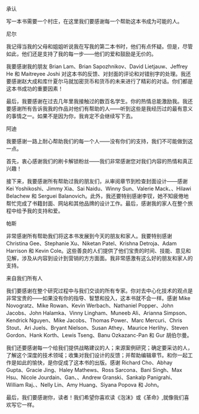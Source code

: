 <link rel="stylesheet" type="text/css" href="stylesheet.css"> 

承认

写一本书需要一个村庄，在这里我们要感谢每一个帮助这本书成为可能的人。

尼尔

我记得当我的父母和姐姐听说我在写我的第二本书时，他们有点怀疑。但是，尽管如此，他们还是支持了我的每一步——他们的爱和鼓励是无价的。

我要感谢我的朋友 Brian Lam、Brian Sapozhnikov、David Lietjauw、Jeffrey He 和 Maitreyee Joshi 对这本书的反馈、对封面的评论和对错别字的处理。我还要感谢赵大成和库什夏尔马就加密货币和货币的未来进行了精彩的对话。你们都是这本书成功的重要因素！

最后，我要感谢在过去几年里我接触过的数百名学生。你的热情总能激励我。我还要感谢所有告诉我我的作品对他们有帮助的人——听到这些是我经历过的最有意义的事情之一。如果不是因为你，我肯定不会继续写下去。

阿迪

我要感谢一路上耐心帮助我们的每一个人——没有你们的支持，我们不可能做到这一点。

首先，衷心感谢我们的刷卡解锁粉丝——我们非常感谢您对我们内容的热情和真正兴趣！

接下来，我要感谢所有帮助过我的朋友们，从审阅章节到检查封面设计——感谢 Kei Yoshikoshi、Jimmy Xia、Sai Naidu、Winny Sun、Valerie Mack、、Hilawi Belachew 和 Serguei Balanovich。此外，我还要特别感谢李钗，她不知疲倦地帮忙完成了书籍封面、网站和其他品牌的设计工作。最后，感谢我的家人在整个旅程中给予我的支持和爱。

帕斯

非常感谢所有帮助我们将这本书发展到今天的朋友和家人。我要特别感谢 Christina Gee、Stephanie Xu、Niketan Patel、Krishna Detroja、Adam Harrison 和 Kevin Cole。这些善良的人们提供了他们宝贵的时间、技能、意见和见解，涉及从内容到设计到营销的方方面面。我非常感激有这么好的朋友和家人的支持。

来自我们所有人

我们要感谢在整个研究过程中与我们交谈的所有专家。你对去中心化技术的观点是非常宝贵的——如果没有你的指导、智慧和投入，这本书就不会一样。感谢 Mike Novogratz、Mike Rowan、Kevin Werbach、Nathaniel Popper、John Jacobs、John Halamka、Vinny Lingham、Muneeb Ali、Arianna Simpson、Kendrick Nguyen、Mike Jacobs、Thomas Power、Marc Mercuri、Chris Stout、Ari Juels、Bryant Nielson、Susan Athey、Maurice Herlihy、Steven Gordon、Hank Korth、Lewis Tseng、Banu Ozkazanc-Pan 和 Gur 胡伯尔曼。

我们还要感谢每一个给我们提供战略建议的人；来源案例研究；确定要采访的人，了解这个深度的技术领域；收集对我们设计的反馈；并帮助编辑章节。和你一起工作是如此的愉快，是你促成了这本书的出版。感谢 Richard Cho、Abhay Gupta、Gracie Jing、Haley Mathews、Ross Sarcona、Bani Singh、Max Hsu、Nicole Jourdain、Gan、、Andrew Granski、Sankalp Panigrahi、William Raj、、Nelly Lin、Amy Huang、Siyana Popova 和 John。

最后，我们要感谢你，读者！我们希望你喜欢读《泡沫》或《革命》,就像我们喜欢写它一样。